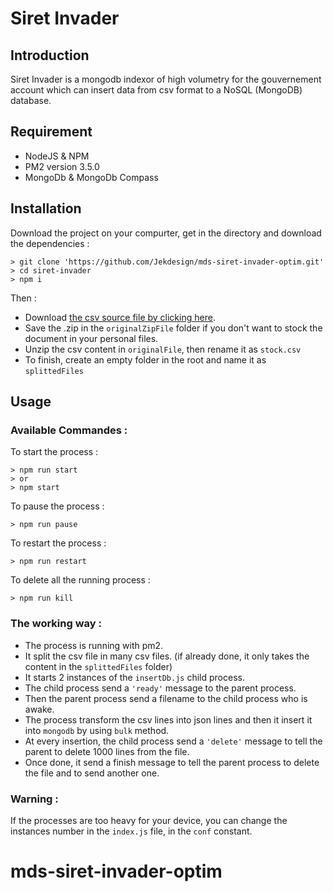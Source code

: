 # Siret Invader

## Introduction
Siret Invader is a mongodb indexor of high volumetry for the gouvernement account which can insert data from csv format to a NoSQL (MongoDB) database.

## Requirement
* NodeJS & NPM
* PM2 version 3.5.0
* MongoDb & MongoDb Compass

## Installation
Download the project on your compurter, get in the directory and download the dependencies :
```
> git clone 'https://github.com/Jekdesign/mds-siret-invader-optim.git'
> cd siret-invader
> npm i
```
Then :
* Download [the csv source file by clicking here](https://www.data.gouv.fr/fr/datasets/r/7e73e851-3b07-45e6-a29a-506733eafb2d "StockEtablissement_utf8.zip").
*  Save the .zip in the `originalZipFile` folder if you don't want to stock the document in your personal files.
* Unzip the csv content in `originalFile`, then rename it as `stock.csv`
* To finish, create an empty folder in the root and name it as `splittedFiles`
## Usage

### Available Commandes :
To start the process :
```
> npm run start
> or
> npm start
```
To pause the process :
```
> npm run pause
```
To restart the process :
```
> npm run restart
```
To delete all the running process :
```
> npm run kill
```
### The working way :
* The process is running with pm2.
* It split the csv file in many csv files. (if already done, it only takes the content in the `splittedFiles` folder)
* It starts 2 instances of the `insertDb.js` child process.
* The child process send a `'ready'` message to the parent process.
* Then the parent process send a filename to the child process who is awake.
* The process transform the csv lines into json lines and then it insert it into `mongodb` by using `bulk` method.
* At every insertion, the child process send a `'delete'` message to tell the parent to delete 1000 lines from the file.
* Once done, it send a finish message to tell the parent process to delete the file and to send another one.

### Warning :
If the processes are too heavy for your device, you can change the instances number in the `index.js` file, in the `conf` constant.
# mds-siret-invader-optim
